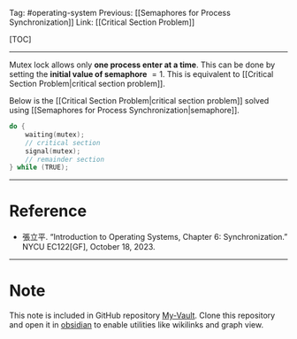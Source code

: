Tag: #operating-system 
Previous: [[Semaphores for Process Synchronization]]
Link: [[Critical Section Problem]]

[TOC]

---

Mutex lock allows only **one process enter at a time**. This can be done by setting the **initial value of semaphore** $=1$. This is equivalent to [[Critical Section Problem|critical section problem]].

Below is the [[Critical Section Problem|critical section problem]] solved using [[Semaphores for Process Synchronization|semaphore]].

```cpp
do {
	waiting(mutex);
	// critical section
	signal(mutex);
	// remainder section
} while (TRUE);
```

---

# Reference

- 張立平. “Introduction to Operating Systems, Chapter 6: Synchronization.” NYCU EC122[GF], October 18, 2023.

---

# Note

This note is included in GitHub repository [My-Vault](https://github.com/LittleD3092/My-Vault.git). Clone this repository and open it in [obsidian](https://obsidian.md/) to enable utilities like wikilinks and graph view.